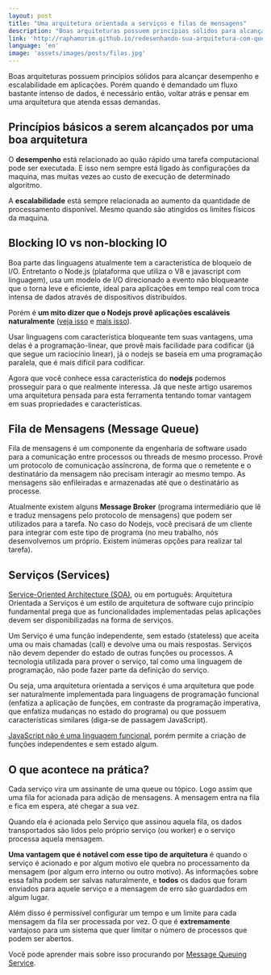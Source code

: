 ```yaml
---
layout: post
title: "Uma arquitetura orientada a serviços e filas de mensagens"
description: "Boas arquiteturas possuem princípios sólidos para alcançar desempenho e escalabilidade em aplicações. Porém quando é demandado um fluxo bastante intenso de dados. É necessário, voltar atrás e pensar em uma arquitetura que atenda essas demandas."
link: 'http://raphamorim.github.io/redesenhando-sua-arquitetura-com-queues-workers-services'
language: 'en'
image: 'assets/images/posts/filas.jpg'
---
```


Boas arquiteturas possuem princípios sólidos para alcançar desempenho e escalabilidade em aplicações. Porém quando é demandado um fluxo bastante intenso de dados, é necessário então, voltar atrás e pensar em uma arquitetura que atenda essas demandas.

<!-- more -->

## Princípios básicos a serem alcançados por uma boa arquitetura

O **desempenho** está relacionado ao quão rápido uma tarefa computacional pode ser executada. E isso nem sempre está ligado às configurações da maquina, mas muitas vezes ao custo de execução de determinado algoritmo.

A **escalabilidade** está sempre relacionada ao aumento da quantidade de processamento disponível. Mesmo quando são atingidos os limites físicos da maquina.

## Blocking IO vs non-blocking IO

Boa parte das linguagens atualmente tem a caracteristica de bloqueio de I/O. Entretanto o Node.js (plataforma que utiliza o V8 e javascript com linguagem), usa um modelo de I/O direcionado a evento não bloqueante que o torna leve e eficiente, ideal para aplicações em tempo real com troca intensa de dados através de dispositivos distribuídos. 

Porém é **um mito dizer que o Nodejs provê aplicações escaláveis naturalmente** ([veja isso](https://speakerdeck.com/felixge/the-nodejs-scalability-myth) e [mais isso](http://www.quora.com/Is-Node-js-scalable)).

Usar linguagens com característica bloqueante tem suas vantagens, uma delas é a programação-linear, que provê mais facilidade para codificar (já que segue um raciocínio linear), já o nodejs se baseia em uma programação paralela, que é mais difícil para codificar. 

Agora que você conhece essa característica do **nodejs** podemos prosseguir para o que realmente interessa. Já que neste artigo usaremos uma arquitetura pensada para esta ferramenta tentando tomar vantagem em suas propriedades e características.

## Fila de Mensagens (Message Queue)

Fila de mensagens é um componente da engenharia de software usado para a comunicação entre processos ou threads de mesmo processo. Provê um protocolo de comunicação assíncrona, de forma que o remetente e o destinatário da mensagem não precisam interagir ao mesmo tempo. As mensagens são enfileiradas e armazenadas até que o destinatário as processe.

Atualmente existem alguns **Message Broker** (programa intermediário que lê e traduz mensagens pelo protocolo de mensagens) que podem ser utilizados para a tarefa. No caso do Nodejs, você precisará de um cliente para integrar com este tipo de programa (no meu trabalho, nós desenvolvemos um próprio. Existem inúmeras opções para realizar tal tarefa).

## Serviços (Services)

[Service-Oriented Architecture (SOA)](https://en.wikipedia.org/wiki/Service-oriented_architecture), ou em português: Arquitetura Orientada a Serviços é um estilo de arquitetura de software cujo princípio fundamental prega que as funcionalidades implementadas pelas aplicações devem ser disponibilizadas na forma de serviços.

Um Serviço é uma função independente, sem estado (stateless) que aceita uma ou mais chamadas (call) e devolve uma ou mais respostas. Serviços não devem depender do estado de outras funções ou processos. A tecnologia utilizada para prover o serviço, tal como uma linguagem de programação, não pode fazer parte da definição do serviço.

Ou seja, uma arquitetura orientada a serviços é uma arquitetura que pode ser naturalmente implementada para linguagens de programação funcional (enfatiza a aplicação de funções, em contraste da programação imperativa, que enfatiza mudanças no estado do programa) ou que possuem características similares (diga-se de passagem JavaScript). 

[JavaScript não é uma linguagem funcional](http://stackoverflow.com/questions/3962604/is-javascript-a-functional-programming-language), porém permite a criação de funções independentes e sem estado algum.

## O que acontece na prática?

Cada serviço vira um assinante de uma queue ou tópico. Logo assim que uma fila for acionada para adição de mensagens. A mensagem entra na fila e fica em espera, até chegar a sua vez.

Quando ela é acionada pelo Serviço que assinou aquela fila, os dados transportados são lidos pelo próprio serviço (ou worker) e o serviço processa aquela mensagem.

**Uma vantagem que é notável com esse tipo de arquitetura** é quando o serviço é acionado e por algum motivo ele quebra no processamento da mensagem (por algum erro interno ou outro motivo). As informações sobre essa falha podem ser salvas naturalmente, e **todos** os dados que foram enviados para aquele serviço e a mensagem de erro são guardados em algum lugar. 

Além disso é permissível configurar um tempo e um limite para cada mensagem da fila ser processada por vez. O que é **extremamente** vantajoso para um sistema que quer limitar o número de processos que podem ser abertos.

Você pode aprender mais sobre isso procurando por [Message Queuing Service](https://en.wikipedia.org/wiki/Message_queuing_service).